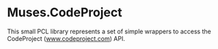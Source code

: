 # Muses.CodeProject

This small PCL library represents a set of simple wrappers to access the CodeProject (www.codeproject.com) API.
